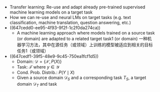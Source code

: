 - Transfer learning: Re-use and adapt already pre-trained supervised machine learning models on a target task
- How we can re-use and neural LMs on target tasks (e.g. text classification, machine translation, question answering, etc.)
- ((647cedd0-ee95-4f93-9f2f-1c2f0da274ca))
	- A machine learning approach where models trained on a source task (or domain) are adapted to a related target task1 (or domain)
	  一种机器学习方法，其中在源任务（或领域）上训练的模型被适应到相关的目标任务1（或领域）
- ((647cedf1-39f5-48e9-9c45-750ea1fcf1d5))
	- Domain: $\mathcal{D}=\{\mathcal{X}, P(X)\}$
	- Task: $\mathcal{T}$ where $y \in \mathcal{Y}$
	- Cond. Prob. Distrib.: $P(Y \mid X)$
	- Given a source domain $\mathcal{D}_S$ and a corresponding task $T_S$, a target domain $\mathcal{D}_T$ and task